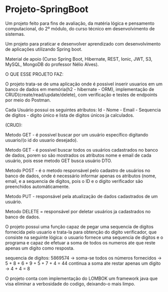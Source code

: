 # Projeto-SpringBoot

Um projeto feito para fins de avaliação, da matéria lógica e pensamento computacional, do 2º módulo, do curso técnico em desenvolvimento de sistemas.

Um projeto para praticar e desenvolver aprendizado com desenvolvimento de aplicações utilizando Spring boot.

Material de apoio (Curso Spring Boot, Hibernate, REST, Ionic, JWT, S3, MySQL, MongoDB do professor Nélio Alves).

O QUE ESSE PROJETO FAZ:
  
O projeto trata-se de uma aplicação onde é possivel inserir usuarios em um banco de dados em memória(h2 - hibernate - ORM), implementação de CRUD(create/read/update/delete), com verificação e testes de endpoints por meio do Postman.

Cada Usuário possui os seguintes atributos: Id - Nome - Email - Sequencia de digitos - digito único e lista de digitos únicos ja calculados.

(CRUD):

Metodo GET - é possivel buscar por um usuário específico digitando usuario/(o id do usuario desejado).

Metodo GET - é possivel buscar todos os usuários cadastrados no banco de dados, porem so são mostrados os atributos nome e email de cada usuário, pois esse metodo GET busca usuário DTO.

Metodo POST - é o metodo responsável pelo cadastro de usuários no banco de dados, onde é necessário informar apenas os atributos (nome, email, e a sequencia de digitos, pois o ID e o digito verificador são preenchidos automáticamente. 

Metodo PUT - responsável pela atualização de dados cadastrados de um usuário.

Metodo DELETE = responsável por deletar usuários ja cadastrados no banco de dados.

O projeto possui uma função capaz de pegar uma sequencia de digitos fornecida pelo usuario e trata-la para obtenção do digito verificador, que consiste na seguinte lógica: o usuario fornece uma sequencia de digitos e o programa e capaz de efetuar a soma de todos os numeros ate que reste apenas um digito como resposta. 

 sequencia de digitos: 5869574 -> soma-se todos os números fornecidos -> 5 + 8 + 6 + 9 + 5 + 7 + 4 = 44 continua a soma ate restar apenas um digito -> 4 + 4 = 8

O projeto conta com implementação do LOMBOK um framework java que visa eliminar a verbosidade do codigo, deixando-o mais limpo.

